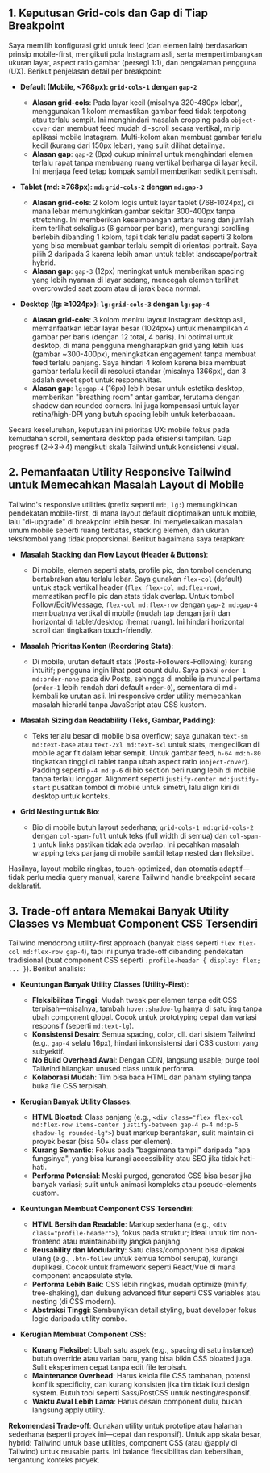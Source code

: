 ## 1. Keputusan Grid-cols dan Gap di Tiap Breakpoint

Saya memilih konfigurasi grid untuk feed (dan elemen lain) berdasarkan prinsip mobile-first, mengikuti pola Instagram asli, serta mempertimbangkan ukuran layar, aspect ratio gambar (persegi 1:1), dan pengalaman pengguna (UX). Berikut penjelasan detail per breakpoint:

- **Default (Mobile, <768px): `grid-cols-1` dengan `gap-2`**  
  - **Alasan grid-cols**: Pada layar kecil (misalnya 320-480px lebar), menggunakan 1 kolom memastikan gambar feed tidak terpotong atau terlalu sempit. Ini menghindari masalah cropping pada `object-cover` dan membuat feed mudah di-scroll secara vertikal, mirip aplikasi mobile Instagram. Multi-kolom akan membuat gambar terlalu kecil (kurang dari 150px lebar), yang sulit dilihat detailnya.  
  - **Alasan gap**: `gap-2` (8px) cukup minimal untuk menghindari elemen terlalu rapat tanpa membuang ruang vertikal berharga di layar kecil. Ini menjaga feed tetap kompak sambil memberikan sedikit pemisah.

- **Tablet (md: ≥768px): `md:grid-cols-2` dengan `md:gap-3`**  
  - **Alasan grid-cols**: 2 kolom logis untuk layar tablet (768-1024px), di mana lebar memungkinkan gambar sekitar 300-400px tanpa stretching. Ini memberikan keseimbangan antara ruang dan jumlah item terlihat sekaligus (6 gambar per baris), mengurangi scrolling berlebih dibanding 1 kolom, tapi tidak terlalu padat seperti 3 kolom yang bisa membuat gambar terlalu sempit di orientasi portrait. Saya pilih 2 daripada 3 karena lebih aman untuk tablet landscape/portrait hybrid.  
  - **Alasan gap**: `gap-3` (12px) meningkat untuk memberikan spacing yang lebih nyaman di layar sedang, mencegah elemen terlihat overcrowded saat zoom atau di jarak baca normal.

- **Desktop (lg: ≥1024px): `lg:grid-cols-3` dengan `lg:gap-4`**  
  - **Alasan grid-cols**: 3 kolom meniru layout Instagram desktop asli, memanfaatkan lebar layar besar (1024px+) untuk menampilkan 4 gambar per baris (dengan 12 total, 4 baris). Ini optimal untuk desktop, di mana pengguna mengharapkan grid yang lebih luas (gambar ~300-400px), meningkatkan engagement tanpa membuat feed terlalu panjang. Saya hindari 4 kolom karena bisa membuat gambar terlalu kecil di resolusi standar (misalnya 1366px), dan 3 adalah sweet spot untuk responsivitas.  
  - **Alasan gap**: `lg:gap-4` (16px) lebih besar untuk estetika desktop, memberikan "breathing room" antar gambar, terutama dengan shadow dan rounded corners. Ini juga kompensasi untuk layar retina/high-DPI yang butuh spacing lebih untuk keterbacaan.

Secara keseluruhan, keputusan ini prioritas UX: mobile fokus pada kemudahan scroll, sementara desktop pada efisiensi tampilan. Gap progresif (2→3→4) mengikuti skala Tailwind untuk konsistensi visual.

## 2. Pemanfaatan Utility Responsive Tailwind untuk Memecahkan Masalah Layout di Mobile

Tailwind's responsive utilities (prefix seperti `md:`, `lg:`) memungkinkan pendekatan mobile-first, di mana layout default dioptimalkan untuk mobile, lalu "di-upgrade" di breakpoint lebih besar. Ini menyelesaikan masalah umum mobile seperti ruang terbatas, stacking elemen, dan ukuran teks/tombol yang tidak proporsional. Berikut bagaimana saya terapkan:

- **Masalah Stacking dan Flow Layout (Header & Buttons)**:  
  - Di mobile, elemen seperti stats, profile pic, dan tombol cenderung bertabrakan atau terlalu lebar. Saya gunakan `flex-col` (default) untuk stack vertikal header (`flex flex-col md:flex-row`), memastikan profile pic dan stats tidak overlap. Untuk tombol Follow/Edit/Message, `flex-col md:flex-row` dengan `gap-2 md:gap-4` membuatnya vertikal di mobile (mudah tap dengan jari) dan horizontal di tablet/desktop (hemat ruang). Ini hindari horizontal scroll dan tingkatkan touch-friendly.

- **Masalah Prioritas Konten (Reordering Stats)**:  
  - Di mobile, urutan default stats (Posts-Followers-Following) kurang intuitif; pengguna ingin lihat post count dulu. Saya pakai `order-1 md:order-none` pada div Posts, sehingga di mobile ia muncul pertama (`order-1` lebih rendah dari default `order-0`), sementara di md+ kembali ke urutan asli. Ini responsive order utility memecahkan masalah hierarki tanpa JavaScript atau CSS kustom.

- **Masalah Sizing dan Readability (Teks, Gambar, Padding)**:  
  - Teks terlalu besar di mobile bisa overflow; saya gunakan `text-sm md:text-base` atau `text-2xl md:text-3xl` untuk stats, mengecilkan di mobile agar fit dalam lebar sempit. Untuk gambar feed, `h-64 md:h-80` tingkatkan tinggi di tablet tanpa ubah aspect ratio (`object-cover`). Padding seperti `p-4 md:p-6` di bio section beri ruang lebih di mobile tanpa terlalu longgar. Alignment seperti `justify-center md:justify-start` pusatkan tombol di mobile untuk simetri, lalu align kiri di desktop untuk konteks.

- **Grid Nesting untuk Bio**:  
  - Bio di mobile butuh layout sederhana; `grid-cols-1 md:grid-cols-2` dengan `col-span-full` untuk teks (full width di semua) dan `col-span-1` untuk links pastikan tidak ada overlap. Ini pecahkan masalah wrapping teks panjang di mobile sambil tetap nested dan fleksibel.

Hasilnya, layout mobile ringkas, touch-optimized, dan otomatis adaptif—tidak perlu media query manual, karena Tailwind handle breakpoint secara deklaratif.

## 3. Trade-off antara Memakai Banyak Utility Classes vs Membuat Component CSS Tersendiri

Tailwind mendorong utility-first approach (banyak class seperti `flex flex-col md:flex-row gap-4`), tapi ini punya trade-off dibanding pendekatan tradisional (buat component CSS seperti `.profile-header { display: flex; ... }`). Berikut analisis:

- **Keuntungan Banyak Utility Classes (Utility-First)**:  
  - **Fleksibilitas Tinggi**: Mudah tweak per elemen tanpa edit CSS terpisah—misalnya, tambah `hover:shadow-lg` hanya di satu img tanpa ubah component global. Cocok untuk prototyping cepat dan variasi responsif (seperti `md:text-lg`).  
  - **Konsistensi Desain**: Semua spacing, color, dll. dari sistem Tailwind (e.g., `gap-4` selalu 16px), hindari inkonsistensi dari CSS custom yang subyektif.  
  - **No Build Overhead Awal**: Dengan CDN, langsung usable; purge tool Tailwind hilangkan unused class untuk performa.  
  - **Kolaborasi Mudah**: Tim bisa baca HTML dan paham styling tanpa buka file CSS terpisah.

- **Kerugian Banyak Utility Classes**:  
  - **HTML Bloated**: Class panjang (e.g., `<div class="flex flex-col md:flex-row items-center justify-between gap-4 p-4 md:p-6 shadow-lg rounded-lg">`) buat markup berantakan, sulit maintain di proyek besar (bisa 50+ class per elemen).  
  - **Kurang Semantic**: Fokus pada "bagaimana tampil" daripada "apa fungsinya", yang bisa kurangi accessibility atau SEO jika tidak hati-hati.  
  - **Performa Potensial**: Meski purged, generated CSS bisa besar jika banyak variasi; sulit untuk animasi kompleks atau pseudo-elements custom.

- **Keuntungan Membuat Component CSS Tersendiri**:  
  - **HTML Bersih dan Readable**: Markup sederhana (e.g., `<div class="profile-header">`), fokus pada struktur; ideal untuk tim non-frontend atau maintainability jangka panjang.  
  - **Reusability dan Modularity**: Satu class/component bisa dipakai ulang (e.g., `.btn-follow` untuk semua tombol serupa), kurangi duplikasi. Cocok untuk framework seperti React/Vue di mana component encapsulate style.  
  - **Performa Lebih Baik**: CSS lebih ringkas, mudah optimize (minify, tree-shaking), dan dukung advanced fitur seperti CSS variables atau nesting (di CSS modern).  
  - **Abstraksi Tinggi**: Sembunyikan detail styling, buat developer fokus logic daripada utility combo.

- **Kerugian Membuat Component CSS**:  
  - **Kurang Fleksibel**: Ubah satu aspek (e.g., spacing di satu instance) butuh override atau varian baru, yang bisa bikin CSS bloated juga. Sulit eksperimen cepat tanpa edit file terpisah.  
  - **Maintenance Overhead**: Harus kelola file CSS tambahan, potensi konflik specificity, dan kurang konsisten jika tim tidak ikuti design system. Butuh tool seperti Sass/PostCSS untuk nesting/responsif.  
  - **Waktu Awal Lebih Lama**: Harus desain component dulu, bukan langsung apply utility.

**Rekomendasi Trade-off**: Gunakan utility untuk prototipe atau halaman sederhana (seperti proyek ini—cepat dan responsif). Untuk app skala besar, hybrid: Tailwind untuk base utilities, component CSS (atau @apply di Tailwind) untuk reusable parts. Ini balance fleksibilitas dan kebersihan, tergantung konteks proyek.